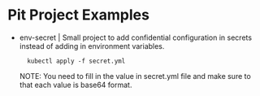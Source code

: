 # Pit Project Examples

- env-secret | Small project to add confidential configuration in secrets instead of adding in environment variables.

  ```
    kubectl apply -f secret.yml
  ```
  NOTE: You need to fill in the value in secret.yml file and make sure to that each value is base64 format. 
